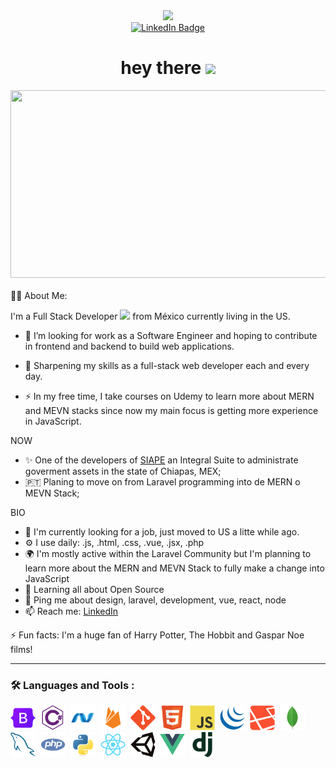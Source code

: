 <div id="header" align="center">
  <img src="https://media.giphy.com/media/M9gbBd9nbDrOTu1Mqx/giphy.gif" width="100"/>
</div>
<div id="badges" align="center">
  <a target="_blank" href="https://www.linkedin.com/in/pango/"><img src="https://img.shields.io/badge/LinkedIn-blue?style=for-the-badge&logo=linkedin&logoColor=white" alt="LinkedIn Badge"/></a>
  <h1>
    hey there
    <img src="https://media.giphy.com/media/hvRJCLFzcasrR4ia7z/giphy.gif" width="30px"/>
  </h1>
</div>
<div align="center">
  <img src="https://media.giphy.com/media/dWesBcTLavkZuG35MI/giphy.gif" width="600" height="300"/>
</div>
<br/>
👨‍💻 About Me:<br/>
<p>I'm a Full Stack Developer <img src="https://media.giphy.com/media/WUlplcMpOCEmTGBtBW/giphy.gif" width="30"> from México currently living in the US.</p>

- :telescope: I’m looking for work as a Software Engineer and hoping to contribute in frontend and backend to build web applications.

- :seedling: Sharpening my skills as a full-stack web developer each and every day.

- :zap: In my free time, I take courses on Udemy to learn more about MERN and MEVN stacks since now my main focus is getting more experience in JavaScript.

NOW<br />
<ul>
  <li>✨ One of the developers of <a target="_blank" href="https://diariodechiapas.com/metropoli/hacienda-lanza-la-plataforma-siape/">SIAPE</a> an Integral Suite to administrate goverment assets in the state of Chiapas, MEX;</li>
  <li>🇵🇹  Planing to move on from Laravel programming into de MERN o MEVN Stack;</li>
</ul>

BIO<br />
<ul>
  <li>🏢 I'm currently looking for a job, just moved to US a litte while ago.</li>
  <li>⚙️ I use daily: .js, .html, .css, .vue, .jsx, .php</li>
  <li>🌍 I'm mostly active within the Laravel Community but I'm planning to learn more about the MERN and MEVN Stack to fully make a change into JavaScript</li>
  <li>🌱 Learning all about Open Source</li>
  <li>💬 Ping me about design, laravel, development, vue, react, node</li>
  <li>📫 Reach me: <a href="https://www.linkedin.com/in/pango/">LinkedIn</a></li>
</ul>

⚡️ Fun facts: I'm a huge fan of Harry Potter, The Hobbit and Gaspar Noe films!

---

### :hammer_and_wrench: Languages and Tools :

<div>
  <img src="https://github.com/devicons/devicon/blob/master/icons/bootstrap/bootstrap-original.svg" title="Bootstrap" alt="Bootstrap" width="40" height="40"/>&nbsp;
  <img src="https://github.com/devicons/devicon/blob/master/icons/csharp/csharp-line.svg" title="C#" alt="C#" width="40" height="40"/>&nbsp;
  <img src="https://github.com/devicons/devicon/blob/master/icons/dot-net/dot-net-original.svg" title="DotNet" alt="DotNet" width="40" height="40"/>&nbsp;
  <img src="https://github.com/devicons/devicon/blob/master/icons/firebase/firebase-plain.svg" title="Firebase" alt="Firebase" width="40" height="40"/>&nbsp;
  <img src="https://github.com/devicons/devicon/blob/master/icons/git/git-original.svg" title="Git" alt="Git" width="40" height="40"/>&nbsp;
  <img src="https://github.com/devicons/devicon/blob/master/icons/html5/html5-original.svg" title="HTML5" alt="HTML5" width="40" height="40"/>&nbsp;
  <img src="https://github.com/devicons/devicon/blob/master/icons/javascript/javascript-original.svg" title="JavaScript" alt="JavaScript" width="40" height="40"/>&nbsp;
  <img src="https://github.com/devicons/devicon/blob/master/icons/jquery/jquery-original.svg" title="JQuery" alt="JQuery" width="40" height="40"/>&nbsp;
  <img src="https://github.com/devicons/devicon/blob/master/icons/laravel/laravel-plain.svg" title="Laravel" alt="Laravel" width="40" height="40"/>&nbsp;
  <img src="https://github.com/devicons/devicon/blob/master/icons/mongodb/mongodb-original.svg" title="MongoDB" alt="MongoDB" width="40" height="40"/>&nbsp;
  <img src="https://github.com/devicons/devicon/blob/master/icons/mysql/mysql-original.svg" title="MySQL" alt="MySQL" width="40" height="40"/>&nbsp;
  <img src="https://github.com/devicons/devicon/blob/master/icons/php/php-plain.svg" title="PHP" alt="PHP" width="40" height="40"/>&nbsp;
  <img src="https://github.com/devicons/devicon/blob/master/icons/python/python-original.svg" title="Python" alt="Python" width="40" height="40"/>&nbsp;
  <img src="https://github.com/devicons/devicon/blob/master/icons/react/react-original.svg" title="React" alt="React" width="40" height="40"/>&nbsp;
  <img src="https://github.com/devicons/devicon/blob/master/icons/unity/unity-original.svg" title="Unity" alt="Unity" width="40" height="40"/>&nbsp;
  <img src="https://github.com/devicons/devicon/blob/master/icons/vuejs/vuejs-original.svg" title="Vue.js" alt="Vue.js" width="40" height="40"/>&nbsp;
  <img src="https://github.com/devicons/devicon/blob/master/icons/django/django-plain.svg" title="Django" alt="Django" width="40" height="40"/>&nbsp;
</div>
